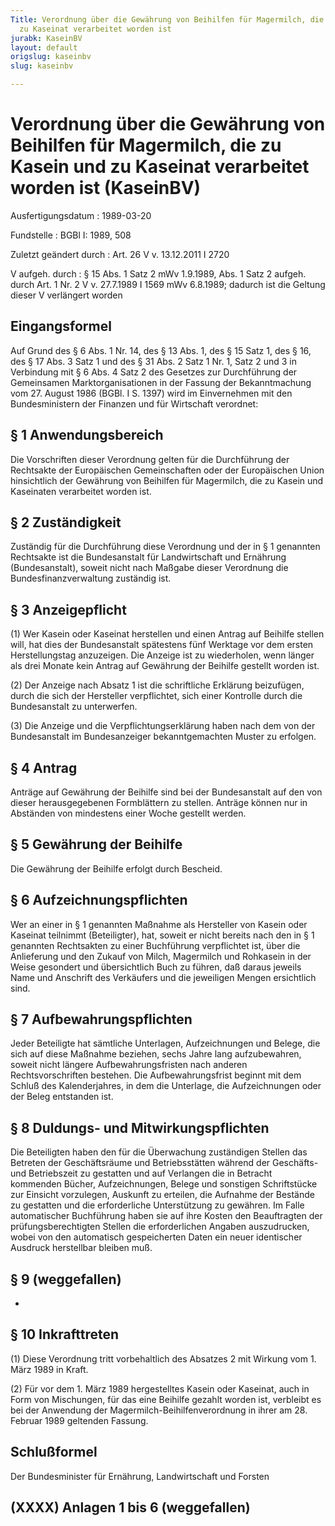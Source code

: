 ```yaml
---
Title: Verordnung über die Gewährung von Beihilfen für Magermilch, die zu Kasein und
  zu Kaseinat verarbeitet worden ist
jurabk: KaseinBV
layout: default
origslug: kaseinbv
slug: kaseinbv

---
```


# Verordnung über die Gewährung von Beihilfen für Magermilch, die zu Kasein und zu Kaseinat verarbeitet worden ist (KaseinBV)

Ausfertigungsdatum
:   1989-03-20

Fundstelle
:   BGBl I: 1989, 508

Zuletzt geändert durch
:   Art. 26 V v. 13.12.2011 I 2720

V aufgeh. durch
:   § 15 Abs. 1 Satz 2 mWv 1.9.1989, Abs. 1 Satz 2 aufgeh. durch Art. 1 Nr. 2 V v. 27.7.1989 I 1569 mWv 6.8.1989; dadurch ist die Geltung dieser V verlängert worden


## Eingangsformel

Auf Grund des § 6 Abs. 1 Nr. 14, des § 13 Abs. 1, des § 15 Satz 1, des
§ 16, des § 17 Abs. 3 Satz 1 und des § 31 Abs. 2 Satz 1 Nr. 1, Satz 2
und 3 in Verbindung mit § 6 Abs. 4 Satz 2 des Gesetzes zur
Durchführung der Gemeinsamen Marktorganisationen in der Fassung der
Bekanntmachung vom 27. August 1986 (BGBl. I S. 1397) wird im
Einvernehmen mit den Bundesministern der Finanzen und für Wirtschaft
verordnet:


## § 1 Anwendungsbereich

Die Vorschriften dieser Verordnung gelten für die Durchführung der
Rechtsakte der Europäischen Gemeinschaften oder der Europäischen Union
hinsichtlich der Gewährung von Beihilfen für Magermilch, die zu Kasein
und Kaseinaten verarbeitet worden ist.


## § 2 Zuständigkeit

Zuständig für die Durchführung diese Verordnung und der in § 1
genannten Rechtsakte ist die Bundesanstalt für Landwirtschaft und
Ernährung (Bundesanstalt), soweit nicht nach Maßgabe dieser Verordnung
die Bundesfinanzverwaltung zuständig ist.


## § 3 Anzeigepflicht

(1) Wer Kasein oder Kaseinat herstellen und einen Antrag auf Beihilfe
stellen will, hat dies der Bundesanstalt spätestens fünf Werktage vor
dem ersten Herstellungstag anzuzeigen. Die Anzeige ist zu wiederholen,
wenn länger als drei Monate kein Antrag auf Gewährung der Beihilfe
gestellt worden ist.

(2) Der Anzeige nach Absatz 1 ist die schriftliche Erklärung
beizufügen, durch die sich der Hersteller verpflichtet, sich einer
Kontrolle durch die Bundesanstalt zu unterwerfen.

(3) Die Anzeige und die Verpflichtungserklärung haben nach dem von der
Bundesanstalt im Bundesanzeiger bekanntgemachten Muster zu erfolgen.


## § 4 Antrag

Anträge auf Gewährung der Beihilfe sind bei der Bundesanstalt auf den
von dieser herausgegebenen Formblättern zu stellen. Anträge können nur
in Abständen von mindestens einer Woche gestellt werden.


## § 5 Gewährung der Beihilfe

Die Gewährung der Beihilfe erfolgt durch Bescheid.


## § 6 Aufzeichnungspflichten

Wer an einer in § 1 genannten Maßnahme als Hersteller von Kasein oder
Kaseinat teilnimmt (Beteiligter), hat, soweit er nicht bereits nach
den in § 1 genannten Rechtsakten zu einer Buchführung verpflichtet
ist, über die Anlieferung und den Zukauf von Milch, Magermilch und
Rohkasein in der Weise gesondert und übersichtlich Buch zu führen, daß
daraus jeweils Name und Anschrift des Verkäufers und die jeweiligen
Mengen ersichtlich sind.


## § 7 Aufbewahrungspflichten

Jeder Beteiligte hat sämtliche Unterlagen, Aufzeichnungen und Belege,
die sich auf diese Maßnahme beziehen, sechs Jahre lang aufzubewahren,
soweit nicht längere Aufbewahrungsfristen nach anderen
Rechtsvorschriften bestehen. Die Aufbewahrungsfrist beginnt mit dem
Schluß des Kalenderjahres, in dem die Unterlage, die Aufzeichnungen
oder der Beleg entstanden ist.


## § 8 Duldungs- und Mitwirkungspflichten

Die Beteiligten haben den für die Überwachung zuständigen Stellen das
Betreten der Geschäftsräume und Betriebsstätten während der Geschäfts-
und Betriebszeit zu gestatten und auf Verlangen die in Betracht
kommenden Bücher, Aufzeichnungen, Belege und sonstigen Schriftstücke
zur Einsicht vorzulegen, Auskunft zu erteilen, die Aufnahme der
Bestände zu gestatten und die erforderliche Unterstützung zu gewähren.
Im Falle automatischer Buchführung haben sie auf ihre Kosten den
Beauftragten der prüfungsberechtigten Stellen die erforderlichen
Angaben auszudrucken, wobei von den automatisch gespeicherten Daten
ein neuer identischer Ausdruck herstellbar bleiben muß.


## § 9 (weggefallen)

-


## § 10 Inkrafttreten

(1) Diese Verordnung tritt vorbehaltlich des Absatzes 2 mit Wirkung
vom 1. März 1989 in Kraft.

(2) Für vor dem 1. März 1989 hergestelltes Kasein oder Kaseinat, auch
in Form von Mischungen, für das eine Beihilfe gezahlt worden ist,
verbleibt es bei der Anwendung der Magermilch-Beihilfenverordnung in
ihrer am 28. Februar 1989 geltenden Fassung.


## Schlußformel

Der Bundesminister für Ernährung, Landwirtschaft und Forsten


## (XXXX) Anlagen 1 bis 6 (weggefallen)


